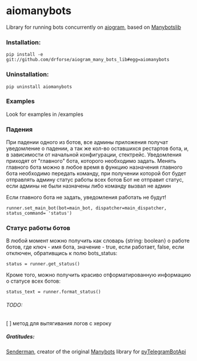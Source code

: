# aiomanybots
Library for running bots concurrently on [aiogram](https://github.com/aiogram/aiogram), 
based on [Manybotslib](https://github.com/Senderman/manybotslib)

### Installation:
`pip install -e git://github.com/drforse/aiogram_many_bots_lib#egg=aiomanybots`
### Uninstallation:
`pip uninstall aiomanybots`

### Examples
Look for examples in /examples

### Падения
При падении одного из ботов, все админы приложения получат уведомление о падении, а так же кол-во оставшихся рестартов бота, и, в зависимости от начальной конфигурации, стектрейс. Уведомления приходят от "главного" бота, которого необходимо задать. Менять главного бота можно в любое время в функцию назначения главного бота необходимо передать команду, при получении которой бот будет отправлять админу статус работы всех ботов Бот не отправит статус, если админы не были назначены либо команду вызвал не админ

Eсли главного бота не задать, уведомления работать не будут!

`runner.set_main_bot(bot=main_bot, dispatcher=main_dispatcher, status_command= 'status')`

### Статус работы ботов
В любой момент можно получить как словарь {string: boolean} о работе ботов, где ключ - имя бота, значение - true, если работает, false, если отключен, обративщись к полю bots_status:

`status = runner.get_status()`

Кроме того, можно получить красиво отформатированную информацию о статусе всех ботов:

`status_text = runner.format_status()`

###### TODO:
[ ] метод для вытягивания логов с хероку

##### Gratitudes:
 [Senderman](https://github.com/Senderman), creator of the original [Manybots](https://github.com/Senderman/manybotslib) library for [pyTelegramBotApi](https://github.com/eternnoir/pyTelegramBotAPI)